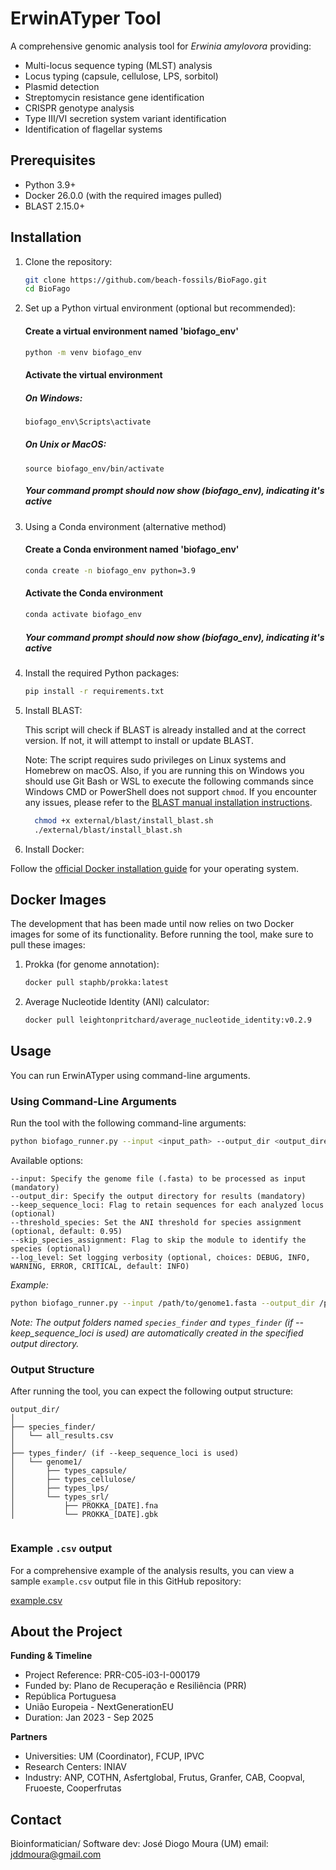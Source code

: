 # ErwinATyper Tool

A comprehensive genomic analysis tool for *Erwinia amylovora* providing:

- Multi-locus sequence typing (MLST) analysis
- Locus typing (capsule, cellulose, LPS, sorbitol)
- Plasmid detection
- Streptomycin resistance gene identification
- CRISPR genotype analysis
- Type III/VI secretion system variant identification
- Identification of flagellar systems


## Prerequisites

- Python 3.9+
- Docker 26.0.0 (with the required images pulled)
- BLAST 2.15.0+

## Installation

1. Clone the repository:
   ```bash
   git clone https://github.com/beach-fossils/BioFago.git
   cd BioFago
   ```

2. Set up a Python virtual environment (optional but recommended):

   #### Create a virtual environment named 'biofago_env'
   ```bash
   python -m venv biofago_env
   ```

   #### Activate the virtual environment
   
   ##### On Windows:
   ```bash
   biofago_env\Scripts\activate
   ```

   ##### On Unix or MacOS:
   ```
   source biofago_env/bin/activate
   ```

   ##### Your command prompt should now show (biofago_env), indicating it's active
   

3. Using a Conda environment (alternative method)


   #### Create a Conda environment named 'biofago_env'
   ```bash
   conda create -n biofago_env python=3.9
   ```

   #### Activate the Conda environment
   ```bash
   conda activate biofago_env
   ```
   
   ##### Your command prompt should now show (biofago_env), indicating it's active


   
4. Install the required Python packages:
    
    ```bash
   pip install -r requirements.txt
    ```
   
5. Install BLAST:

   
   This script will check if BLAST is already installed and at the correct version. If not, it will attempt to install or update BLAST.

   Note: The script requires sudo privileges on Linux systems and Homebrew on macOS. Also, if you are running this on Windows you should use Git Bash or WSL to execute the following commands since Windows CMD or PowerShell does not support `chmod`. If you encounter any issues, please refer to the [BLAST manual installation instructions](https://www.ncbi.nlm.nih.gov/books/NBK279671/).
   
   ```bash
     chmod +x external/blast/install_blast.sh
     ./external/blast/install_blast.sh
   ```        


6. Install Docker:

Follow the [official Docker installation guide](https://docs.docker.com/get-docker/) for your operating system.



## Docker Images

The development that has been made until now relies on two Docker images for some of its functionality. Before running the tool, make sure to pull these images:

1. Prokka (for genome annotation):
   ```bash
   docker pull staphb/prokka:latest
   ```

2. Average Nucleotide Identity (ANI) calculator:
   ```bash
   docker pull leightonpritchard/average_nucleotide_identity:v0.2.9
   ```



## Usage

You can run ErwinATyper using command-line arguments.

### Using Command-Line Arguments

Run the tool with the following command-line arguments:


```bash
python biofago_runner.py --input <input_path> --output_dir <output_directory> [options]
```


Available options:

```
--input: Specify the genome file (.fasta) to be processed as input (mandatory)
--output_dir: Specify the output directory for results (mandatory)
--keep_sequence_loci: Flag to retain sequences for each analyzed locus (optional)
--threshold_species: Set the ANI threshold for species assignment (optional, default: 0.95)
--skip_species_assignment: Flag to skip the module to identify the species (optional)
--log_level: Set logging verbosity (optional, choices: DEBUG, INFO, WARNING, ERROR, CRITICAL, default: INFO)
```


*Example:*

```bash
python biofago_runner.py --input /path/to/genome1.fasta --output_dir /path/to/output --keep_sequence_loci
```


*Note: The output folders named `species_finder` and `types_finder` (if --keep_sequence_loci is used) are automatically created in the specified output directory.*



### Output Structure
After running the tool, you can expect the following output structure:
```
output_dir/
│
├── species_finder/
│   └── all_results.csv
│
├── types_finder/ (if --keep_sequence_loci is used)
│   └── genome1/
│       ├── types_capsule/
│       ├── types_cellulose/
│       ├── types_lps/
│       └── types_srl/
│           ├── PROKKA_[DATE].fna
│           └── PROKKA_[DATE].gbk


```

### Example `.csv` output

For a comprehensive example of the analysis results, you can view a sample `example.csv` output file in this GitHub repository:


[example.csv](https://github.com/beach-fossils/BioFago/blob/main/examples/example.csv)



## About the Project

**Funding & Timeline**
- Project Reference: PRR-C05-i03-I-000179
- Funded by: Plano de Recuperação e Resiliência (PRR)
 - República Portuguesa
 - União Europeia - NextGenerationEU
- Duration: Jan 2023 - Sep 2025

**Partners**
- Universities: UM (Coordinator), FCUP, IPVC
- Research Centers: INIAV
- Industry: ANP, COTHN, Asfertglobal, Frutus, Granfer, CAB, Coopval, Fruoeste, Cooperfrutas


## Contact

Bioinformatician/ Software dev: José Diogo Moura (UM)
email: jddmoura@gmail.com
